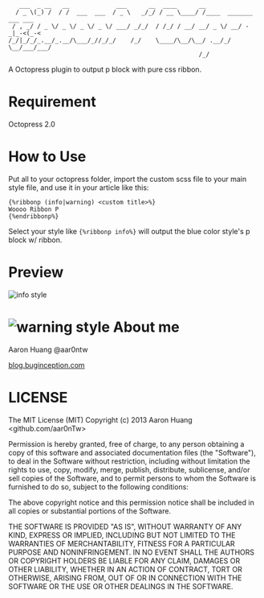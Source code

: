 ```
   ___  _ __   __             ___      __  ____      __                     
  / _ \(_) /  / /  ___  ___  / _ \   _/_/ / __ \____/ /____  _______ ___ ___
 / , _/ / _ \/ _ \/ _ \/ _ \/ ___/ _/_/  / /_/ / __/ __/ _ \/ __/ -_|_-<(_-<
/_/|_/_/_.__/_.__/\___/_//_/_/    /_/    \____/\__/\__/ .__/_/  \__/___/___/
                                                     /_/                    
```

A Octopress plugin to output p block with pure css ribbon.

Requirement
=======

Octopress 2.0

How to Use
=======
Put all to your octopress folder, import the custom scss file to your main style file, 
and use it in your article like this:

```
{%ribbonp (info|warning) <custom title>%}
Woooo Ribbon P
{%endribbonp%}
```
Select your style like `{%ribbonp info%}` will output the blue color style's p block w/ ribbon.

Preview
=======
![info style](http://cl.ly/image/422K473B1Y3X/Screen%20Shot%202013-03-31%20at%205.42.30%20PM.PNG)

![warning style](http://cl.ly/image/270L0e2X0j3T/Screen%20Shot%202013-03-31%20at%205.42.24%20PM.PNG)
About me
=======

Aaron Huang @aar0ntw

[blog.buginception.com](http://blog.buginception.com)

LICENSE
=======
The MIT License (MIT)
  Copyright (c) 2013 Aaron Huang <github.com/aar0nTw>

  Permission is hereby granted, free of charge, to any person obtaining a copy of this software and associated documentation files (the "Software"), to deal in the Software without restriction, including without limitation the rights to use, copy, modify, merge, publish, distribute, sublicense, and/or sell copies of the Software, and to permit persons to whom the Software is furnished to do so, subject to the following conditions:

  The above copyright notice and this permission notice shall be included in all copies or substantial portions of the Software.

  THE SOFTWARE IS PROVIDED "AS IS", WITHOUT WARRANTY OF ANY KIND, EXPRESS OR IMPLIED, INCLUDING BUT NOT LIMITED TO THE WARRANTIES OF MERCHANTABILITY, FITNESS FOR A PARTICULAR PURPOSE AND NONINFRINGEMENT. IN NO EVENT SHALL THE AUTHORS OR COPYRIGHT HOLDERS BE LIABLE FOR ANY CLAIM, DAMAGES OR OTHER LIABILITY, WHETHER IN AN ACTION OF CONTRACT, TORT OR OTHERWISE, ARISING FROM, OUT OF OR IN CONNECTION WITH THE SOFTWARE OR THE USE OR OTHER DEALINGS IN THE SOFTWARE.
